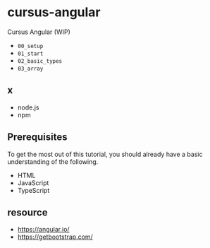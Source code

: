 # cursus-angular

Cursus Angular (WIP)

- `00_setup`
- `01_start`
- `02_basic_types`
- `03_array`

## x

- node.js
- npm

## Prerequisites

To get the most out of this tutorial, you should already have a basic understanding of the following.

- HTML
- JavaScript
- TypeScript

## resource

- https://angular.io/
- https://getbootstrap.com/
